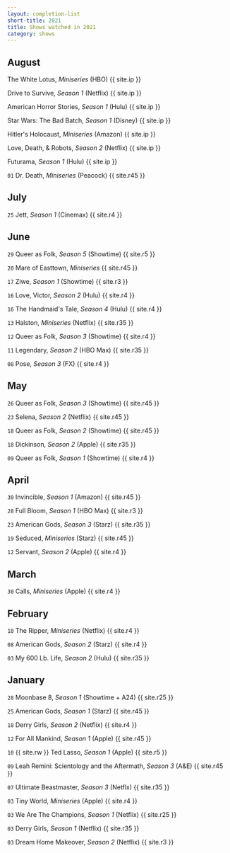 ```yaml
---
layout: completion-list
short-title: 2021
title: Shows watched in 2021
category: shows
---
```

## August
The White Lotus, _Miniseries_ (HBO) {{ site.ip }}

Drive to Survive, _Season 1_ (Netflix) {{ site.ip }}

American Horror Stories, _Season 1_ (Hulu) {{ site.ip }}

Star Wars: The Bad Batch, _Season 1_ (Disney) {{ site.ip }}

Hitler's Holocaust, _Miniseries_ (Amazon) {{ site.ip }}

Love, Death, & Robots, _Season 2_ (Netflix) {{ site.ip }}

Futurama, _Season 1_ (Hulu) {{ site.ip }}

`01` Dr. Death, _Miniseries_ (Peacock) {{ site.r45 }}

## July
`25` Jett, _Season 1_ (Cinemax) {{ site.r4 }}

## June
`29` Queer as Folk, _Season 5_ (Showtime) {{ site.r5 }}

`20` Mare of Easttown, _Miniseries_ {{ site.r45 }}

`17` Ziwe, _Season 1_ (Showtime) {{ site.r3 }}

`16` Love, Victor, _Season 2_ (Hulu) {{ site.r4 }}

`16` The Handmaid's Tale, _Season 4_ (Hulu) {{ site.r4 }}

`13` Halston, _Miniseries_ (Netflix) {{ site.r35 }}

`12` Queer as Folk, _Season 3_ (Showtime) {{ site.r4 }}

`11` Legendary, _Season 2_ (HBO Max) {{ site.r35 }}

`08` Pose, _Season 3_ (FX) {{ site.r4 }}

## May
`26` Queer as Folk, _Season 3_ (Showtime) {{ site.r45 }}

`23` Selena, _Season 2_ (Netflix) {{ site.r45 }}

`18` Queer as Folk, _Season 2_ (Showtime) {{ site.r45 }}

`18` Dickinson, _Season 2_ (Apple) {{ site.r35 }}

`09` Queer as Folk, _Season 1_ (Showtime) {{ site.r4 }}

## April
`30` Invincible, _Season 1_ (Amazon) {{ site.r45 }}

`28` Full Bloom, _Season 1_ (HBO Max) {{ site.r3 }}

`23` American Gods, _Season 3_ (Starz) {{ site.r35 }}

`19` Seduced, _Miniseries_ (Starz) {{ site.r45 }}

`12` Servant, _Season 2_ (Apple) {{ site.r4 }}

## March
`30` Calls, _Miniseries_ (Apple) {{ site.r4 }}

## February
`10` The Ripper, _Miniseries_ (Netflix) {{ site.r4 }}

`08` American Gods, _Season 2_ (Starz) {{ site.r4 }}

`03` My 600 Lb. Life, _Season 2_ (Hulu) {{ site.r35 }}

## January
`28` Moonbase 8, _Season 1_ (Showtime + A24) {{ site.r25 }}

`25` American Gods, _Season 1_ (Starz) {{ site.r45 }}

`18` Derry Girls, _Season 2_ (Netflix) {{ site.r4 }}

`12` For All Mankind, _Season 1_ (Apple) {{ site.r45 }}

`10` {{ site.rw }} Ted Lasso, _Season 1_ (Apple) {{ site.r5 }}

`09` Leah Remini: Scientology and the Aftermath, _Season 3_ (A&E) {{ site.r45 }}

`07` Ultimate Beastmaster, _Season 3_ (Netflx) {{ site.r35 }}

`03` Tiny World, _Miniseries_ (Apple) {{ site.r4 }}

`03` We Are The Champions, _Season 1_ (Netflix) {{ site.r25 }}

`03` Derry Girls, _Season 1_ (Netflix) {{ site.r35 }}

`03` Dream Home Makeover, _Season 2_ (Netflix) {{ site.r3 }}
